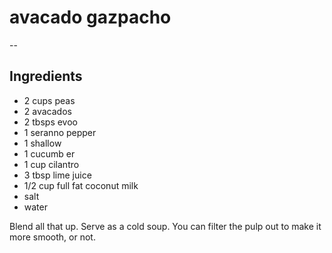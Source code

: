 # avacado gazpacho

-- 
## Ingredients 
- 2 cups peas
- 2 avacados
- 2 tbsps evoo
- 1 seranno pepper
- 1 shallow
- 1 cucumb er
- 1 cup cilantro
- 3 tbsp lime juice
- 1/2 cup full fat coconut milk
- salt
- water

Blend all that up. Serve as a cold soup. You can filter the pulp out to make it more smooth, or not.
